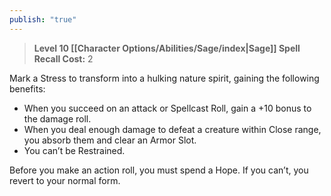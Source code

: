 ```yaml
---
publish: "true"
---
```

> **Level 10 [[Character Options/Abilities/Sage/index|Sage]] Spell**
> **Recall Cost:** 2

Mark a Stress to transform into a hulking nature spirit, gaining the following benefits:

- When you succeed on an attack or Spellcast Roll, gain a +10 bonus to the damage roll.
- When you deal enough damage to defeat a creature within Close range, you absorb them and clear an Armor Slot.
- You can’t be Restrained.

Before you make an action roll, you must spend a Hope. If you can’t, you revert to your normal form.
